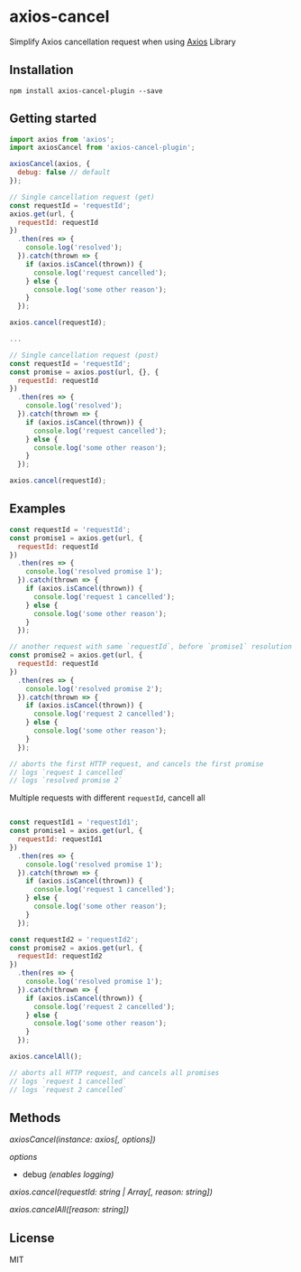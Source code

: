 # axios-cancel

Simplify Axios cancellation request when using [Axios](https://www.kancloud.cn/yunye/axios/234845) Library

## Installation

`npm install axios-cancel-plugin --save`

## Getting started

```javascript
import axios from 'axios';
import axiosCancel from 'axios-cancel-plugin';

axiosCancel(axios, {
  debug: false // default
});

// Single cancellation request (get)
const requestId = 'requestId';
axios.get(url, {
  requestId: requestId
})
  .then(res => {
    console.log('resolved');
  }).catch(thrown => {
    if (axios.isCancel(thrown)) {
      console.log('request cancelled');
    } else {
      console.log('some other reason');
    }
  });

axios.cancel(requestId);

...

// Single cancellation request (post)
const requestId = 'requestId';
const promise = axios.post(url, {}, {
  requestId: requestId
})
  .then(res => {
    console.log('resolved');
  }).catch(thrown => {
    if (axios.isCancel(thrown)) {
      console.log('request cancelled');
    } else {
      console.log('some other reason');
    }
  });

axios.cancel(requestId);
```

## Examples

```javascript
const requestId = 'requestId';
const promise1 = axios.get(url, {
  requestId: requestId
})
  .then(res => {
    console.log('resolved promise 1');
  }).catch(thrown => {
    if (axios.isCancel(thrown)) {
      console.log('request 1 cancelled');
    } else {
      console.log('some other reason');
    }
  });

// another request with same `requestId`, before `promise1` resolution
const promise2 = axios.get(url, {
  requestId: requestId
})
  .then(res => {
    console.log('resolved promise 2');
  }).catch(thrown => {
    if (axios.isCancel(thrown)) {
      console.log('request 2 cancelled');
    } else {
      console.log('some other reason');
    }
  });

// aborts the first HTTP request, and cancels the first promise 
// logs `request 1 cancelled`
// logs `resolved promise 2`
```
Multiple requests with different `requestId`, cancell all
```javascript

const requestId1 = 'requestId1';
const promise1 = axios.get(url, {
  requestId: requestId1
})
  .then(res => {
    console.log('resolved promise 1');
  }).catch(thrown => {
    if (axios.isCancel(thrown)) {
      console.log('request 1 cancelled');
    } else {
      console.log('some other reason');
    }
  });

const requestId2 = 'requestId2';
const promise2 = axios.get(url, {
  requestId: requestId2
})
  .then(res => {
    console.log('resolved promise 1');
  }).catch(thrown => {
    if (axios.isCancel(thrown)) {
      console.log('request 2 cancelled');
    } else {
      console.log('some other reason');
    }
  });

axios.cancelAll();

// aborts all HTTP request, and cancels all promises
// logs `request 1 cancelled`
// logs `request 2 cancelled`

```

## Methods

*axiosCancel(instance: axios[, options])*

*options*
- debug _(enables logging)_

*axios.cancel(requestId: string | Array[, reason: string])*

*axios.cancelAll([reason: string])*

## License

MIT
